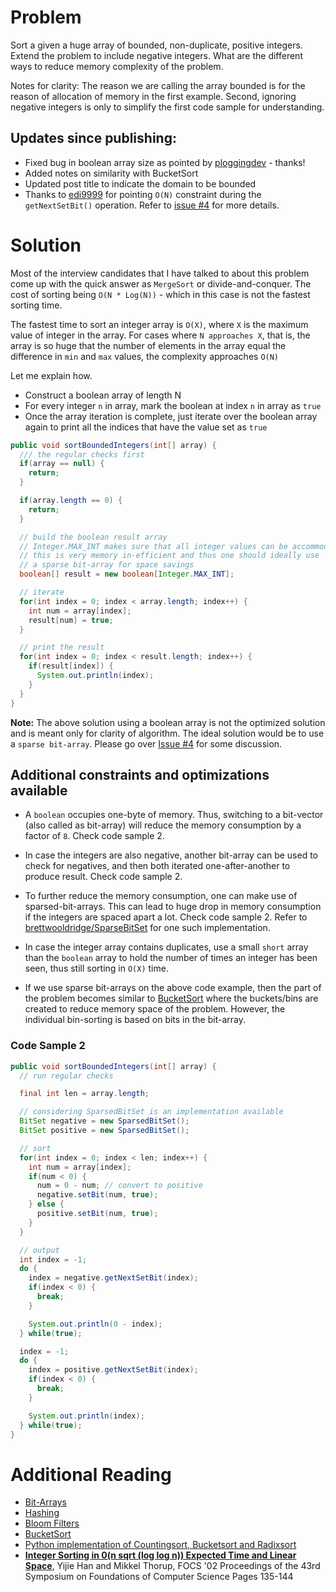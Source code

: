 # Problem

Sort a given a huge array of bounded, non-duplicate, positive integers. Extend
the problem to include negative integers. What are the different ways to reduce
memory complexity of the problem.

Notes for clarity: The reason we are calling the array bounded is for the reason 
of allocation of memory in the first example. Second, ignoring negative integers
is only to simplify the first code sample for understanding.


## Updates since publishing:

* Fixed bug in boolean array size as pointed by [ploggingdev](https://news.ycombinator.com/user?id=ploggingdev) - thanks!
* Added notes on similarity with BucketSort
* Updated post title to indicate the domain to be bounded
* Thanks to [edi9999](https://github.com/edi9999) for pointing `O(N)` constraint
during the `getNextSetBit()` operation. Refer to [issue #4](https://github.com/sangupta/ps/issues/4)
for more details.

# Solution

Most of the interview candidates that I have talked to about this problem come up
with the quick answer as `MergeSort` or divide-and-conquer. The cost of sorting
being `O(N * Log(N))` - which in this case is not the fastest sorting time.

The fastest time to sort an integer array is `O(X)`, where `X` is the maximum value
of integer in the array. For cases where `N approaches X`, that is, the array is
so huge that the number of elements in the array equal the difference in `min` and `max`
values, the complexity approaches `O(N)`

Let me explain how.

* Construct a boolean array of length N
* For every integer `n` in array, mark the boolean at index `n` in array as `true`
* Once the array iteration is complete, just iterate over the boolean array again
to print all the indices that have the value set as `true`

```java
public void sortBoundedIntegers(int[] array) {
  /// the regular checks first
  if(array == null) {
    return;
  }

  if(array.length == 0) {
    return;
  }

  // build the boolean result array
  // Integer.MAX_INT makes sure that all integer values can be accommodated
  // this is very memory in-efficient and thus one should ideally use
  // a sparse bit-array for space savings
  boolean[] result = new boolean[Integer.MAX_INT];

  // iterate
  for(int index = 0; index < array.length; index++) {
    int num = array[index];
    result[num] = true;
  }

  // print the result
  for(int index = 0; index < result.length; index++) {
    if(result[index]) {
      System.out.println(index);
    }
  }
}
```

**Note:** The above solution using a boolean array is not the optimized solution
and is meant only for clarity of algorithm. The ideal solution would be to use a
`sparse bit-array`. Please go over [Issue #4](https://github.com/sangupta/ps/issues/4)
for some discussion.

## Additional constraints and optimizations available

* A `boolean` occupies one-byte of memory. Thus, switching to a bit-vector (also
called as bit-array) will reduce the memory consumption by a factor of `8`. Check
code sample 2.

* In case the integers are also negative, another bit-array can be used to check
for negatives, and then both iterated one-after-another to produce result. Check
code sample 2.

* To further reduce the memory consumption, one can make use of sparsed-bit-arrays.
This can lead to huge drop in memory consumption if the integers are spaced apart
a lot. Check code sample 2. Refer to [brettwooldridge/SparseBitSet](https://github.com/brettwooldridge/SparseBitSet)
for one such implementation.

* In case the integer array contains duplicates, use a small `short` array than
the `boolean` array to hold the number of times an integer has been seen, thus
still sorting in `O(X)` time.

* If we use sparse bit-arrays on the above code example, then the part of the
problem becomes similar to [BucketSort](https://en.wikipedia.org/wiki/Bucket_sort)
where the buckets/bins are created to reduce memory space of the problem. However,
the individual bin-sorting is based on bits in the bit-array.

### Code Sample 2

```java
public void sortBoundedIntegers(int[] array) {
  // run regular checks

  final int len = array.length;

  // considering SparsedBitSet is an implementation available
  BitSet negative = new SparsedBitSet();
  BitSet positive = new SparsedBitSet();

  // sort
  for(int index = 0; index < len; index++) {
    int num = array[index];
    if(num < 0) {
      num = 0 - num; // convert to positive
      negative.setBit(num, true);
    } else {
      positive.setBit(num, true);
    }
  }

  // output
  int index = -1;
  do {
    index = negative.getNextSetBit(index);
    if(index < 0) {
      break;
    }

    System.out.println(0 - index);
  } while(true);

  index = -1;
  do {
    index = positive.getNextSetBit(index);
    if(index < 0) {
      break;
    }

    System.out.println(index);
  } while(true);
}
```

# Additional Reading

* [Bit-Arrays](https://en.wikipedia.org/wiki/Bit_array)
* [Hashing](https://en.wikipedia.org/wiki/Hash_function)
* [Bloom Filters](https://en.wikipedia.org/wiki/Bloom_filter)
* [BucketSort](https://en.wikipedia.org/wiki/Bucket_sort)
* [Python implementation of Countingsort, Bucketsort and Radixsort](https://github.com/MauriceGit/Advanced_Algorithms)
* [**Integer Sorting in 0(n sqrt (log log n)) Expected Time and Linear Space**](http://dl.acm.org/citation.cfm?id=652131), Yijie Han and Mikkel Thorup, FOCS '02 Proceedings of the 43rd Symposium on Foundations of Computer Science Pages 135-144
